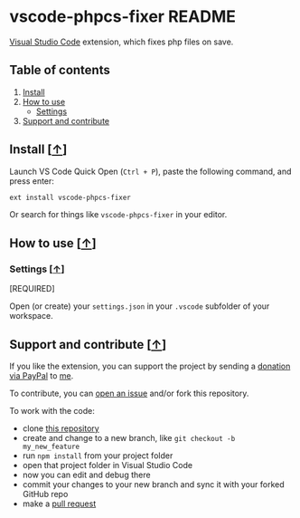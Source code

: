 # vscode-phpcs-fixer README

[Visual Studio Code](https://code.visualstudio.com) extension, which fixes php files on save.

## Table of contents

1. [Install](#install)
2. [How to use](#how-to-use)
   * [Settings](#settings)
3. [Support and contribute](#support-and-contribute)

## Install [[&uarr;](#table-of-contents)]

Launch VS Code Quick Open (`Ctrl + P`), paste the following command, and press enter:

```bash
ext install vscode-phpcs-fixer
```

Or search for things like `vscode-phpcs-fixer` in your editor.

## How to use [[&uarr;](#table-of-contents)]

### Settings [[&uarr;](#how-to-use-)]
[REQUIRED]

Open (or create) your `settings.json` in your `.vscode` subfolder of your workspace.

## Support and contribute [[&uarr;](#table-of-contents)]

If you like the extension, you can support the project by sending a [donation via PayPal](https://paypal.me/satiromarra) to [me](https://github.com/satiromarra).

To contribute, you can [open an issue](https://github.com/satiromarra/vscode-phpcs-fixer/issues) and/or fork this repository.

To work with the code:

* clone [this repository](https://github.com/satiromarra/vscode-phpcs-fixer)
* create and change to a new branch, like `git checkout -b my_new_feature`
* run `npm install` from your project folder
* open that project folder in Visual Studio Code
* now you can edit and debug there
* commit your changes to your new branch and sync it with your forked GitHub repo
* make a [pull request](https://github.com/satiromarra/vscode-phpcs-fixer/pulls)
